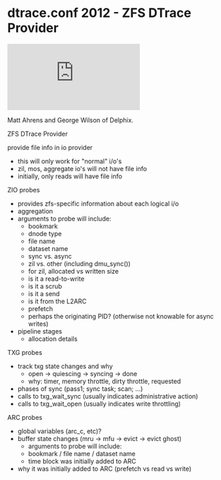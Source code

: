 # dtrace.conf 2012 - ZFS DTrace Provider

<!-- markdownlint-disable no-inline-html -->
<div class="youtube-player">
  <iframe type="text/html" src="https://www.youtube.com/embed/m_V7yrrn49Y"
    frameborder="0" allowfullscreen></iframe>
</div>
<!-- markdownlint-enable no-inline-html -->

Matt Ahrens and George Wilson of Delphix.

ZFS DTrace Provider

provide file info in io provider

- this will only work for "normal" i/o's
- zil, mos, aggregate io's will not have file info
- initially, only reads will have file info

ZIO probes

- provides zfs-specific information about each logical i/o
- aggregation
- arguments to probe will include:
    - bookmark
    - dnode type
    - file name
    - dataset name
    - sync vs. async
    - zil vs. other (including dmu\_sync())
    - for zil, allocated vs written size
    - is it a read-to-write
    - is it a scrub
    - is it a send
    - is it from the L2ARC
    - prefetch
    - perhaps the originating PID? (otherwise not knowable for
    async writes)
- pipeline stages
    - allocation details

TXG probes

- track txg state changes and why
    - open -&gt; quiescing -&gt; syncing -&gt; done
    - why: timer, memory throttle, dirty throttle, requested
- phases of sync (pass1; sync task; scan; ...)
- calls to txg\_wait\_sync (usually indicates administrative action)
- calls to txg\_wait\_open (usually indicates write throttling)

ARC probes

- global variables (arc\_c, etc)?
- buffer state changes (mru -&gt; mfu -&gt; evict -&gt; evict ghost)
    - arguments to probe will include:
    - bookmark / file name / dataset name
    - time block was initially added to ARC
- why it was initially added to ARC (prefetch vs read vs write)
